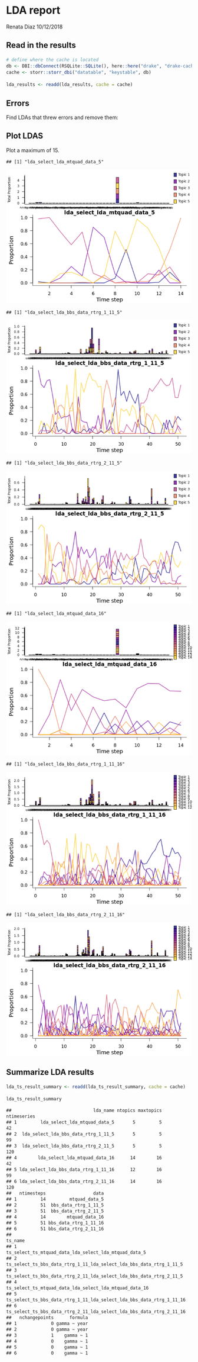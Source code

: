 LDA report
================
Renata Diaz
10/12/2018

Read in the results
-------------------

``` r
# define where the cache is located
db <- DBI::dbConnect(RSQLite::SQLite(), here::here("drake", "drake-cache.sqlite"))
cache <- storr::storr_dbi("datatable", "keystable", db)

lda_results <- readd(lda_results, cache = cache)
```

Errors
------

Find LDAs that threw errors and remove them:

Plot LDAS
---------

Plot a maximum of 15.

    ## [1] "lda_select_lda_mtquad_data_5"

![](lda_report_files/figure-markdown_github/plot%20LDA-1.png)

    ## [1] "lda_select_lda_bbs_data_rtrg_1_11_5"

![](lda_report_files/figure-markdown_github/plot%20LDA-2.png)

    ## [1] "lda_select_lda_bbs_data_rtrg_2_11_5"

![](lda_report_files/figure-markdown_github/plot%20LDA-3.png)

    ## [1] "lda_select_lda_mtquad_data_16"

![](lda_report_files/figure-markdown_github/plot%20LDA-4.png)

    ## [1] "lda_select_lda_bbs_data_rtrg_1_11_16"

![](lda_report_files/figure-markdown_github/plot%20LDA-5.png)

    ## [1] "lda_select_lda_bbs_data_rtrg_2_11_16"

![](lda_report_files/figure-markdown_github/plot%20LDA-6.png)

Summarize LDA results
---------------------

``` r
lda_ts_result_summary <- readd(lda_ts_result_summary, cache = cache)

lda_ts_result_summary
```

    ##                               lda_name ntopics maxtopics ntimeseries
    ## 1         lda_select_lda_mtquad_data_5       5         5          42
    ## 2  lda_select_lda_bbs_data_rtrg_1_11_5       5         5          99
    ## 3  lda_select_lda_bbs_data_rtrg_2_11_5       5         5         120
    ## 4        lda_select_lda_mtquad_data_16      14        16          42
    ## 5 lda_select_lda_bbs_data_rtrg_1_11_16      12        16          99
    ## 6 lda_select_lda_bbs_data_rtrg_2_11_16      14        16         120
    ##   ntimesteps                  data
    ## 1         14         mtquad_data_5
    ## 2         51  bbs_data_rtrg_1_11_5
    ## 3         51  bbs_data_rtrg_2_11_5
    ## 4         14        mtquad_data_16
    ## 5         51 bbs_data_rtrg_1_11_16
    ## 6         51 bbs_data_rtrg_2_11_16
    ##                                                                ts_name
    ## 1                ts_select_ts_mtquad_data_lda_select_lda_mtquad_data_5
    ## 2  ts_select_ts_bbs_data_rtrg_1_11_lda_select_lda_bbs_data_rtrg_1_11_5
    ## 3  ts_select_ts_bbs_data_rtrg_2_11_lda_select_lda_bbs_data_rtrg_2_11_5
    ## 4               ts_select_ts_mtquad_data_lda_select_lda_mtquad_data_16
    ## 5 ts_select_ts_bbs_data_rtrg_1_11_lda_select_lda_bbs_data_rtrg_1_11_16
    ## 6 ts_select_ts_bbs_data_rtrg_2_11_lda_select_lda_bbs_data_rtrg_2_11_16
    ##   nchangepoints      formula
    ## 1             0 gamma ~ year
    ## 2             0 gamma ~ year
    ## 3             1    gamma ~ 1
    ## 4             0    gamma ~ 1
    ## 5             0    gamma ~ 1
    ## 6             0    gamma ~ 1
